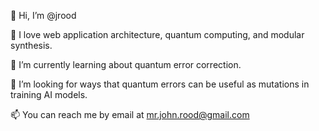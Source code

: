 👋 Hi, I’m @jrood

💞️ I love web application architecture, quantum computing, and modular synthesis.

🌱 I’m currently learning about quantum error correction.

👀 I’m looking for ways that quantum errors can be useful as mutations in training AI models.

📫 You can reach me by email at [mr.john.rood@gmail.com](mailto:mr.john.rood@gmail.com)
